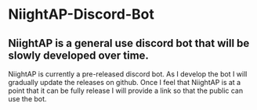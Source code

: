 # NiightAP-Discord-Bot

## NiightAP is a general use discord bot that will be slowly developed over time.

NiightAP is currently a pre-released discord bot. As I develop the bot I will gradually update the releases on github. Once I feel that NiightAP is at a point that it can be fully release I will provide a link so that the public can use the bot.
